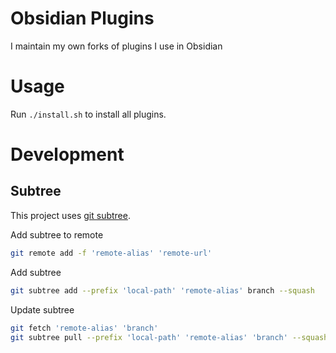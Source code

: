 # Obsidian Plugins 

I maintain my own forks of plugins I use in Obsidian

# Usage 

Run `./install.sh` to install all plugins.

# Development

## Subtree

This project uses [git subtree](https://www.atlassian.com/git/tutorials/git-subtree). 

Add subtree to remote

```bash
git remote add -f 'remote-alias' 'remote-url'
```

Add subtree

```bash
git subtree add --prefix 'local-path' 'remote-alias' branch --squash
```

Update subtree

```bash
git fetch 'remote-alias' 'branch'
git subtree pull --prefix 'local-path' 'remote-alias' 'branch' --squash
```

